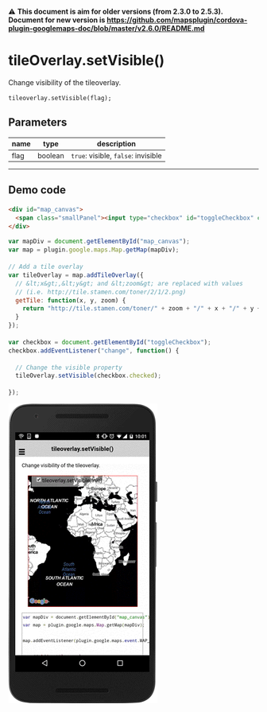 :warning: **This document is aim for older versions (from 2.3.0 to 2.5.3).
Document for new version is https://github.com/mapsplugin/cordova-plugin-googlemaps-doc/blob/master/v2.6.0/README.md**

# tileOverlay.setVisible()

Change visibility of the tileoverlay.

```
tileoverlay.setVisible(flag);
```

## Parameters

name           | type          | description
---------------|---------------|---------------------------------------
flag           | boolean       | `true`: visible, `false`: invisible
-----------------------------------------------------------------------

## Demo code

```html
<div id="map_canvas">
  <span class="smallPanel"><input type="checkbox" id="toggleCheckbox" checked="checked">tileoverlay.setVisible(true)</span>
</div>
```

```js
var mapDiv = document.getElementById("map_canvas");
var map = plugin.google.maps.Map.getMap(mapDiv);

// Add a tile overlay
var tileOverlay = map.addTileOverlay({
  // &lt;x&gt;,&lt;y&gt; and &lt;zoom&gt; are replaced with values
  // (i.e. http://tile.stamen.com/toner/2/1/2.png)
  getTile: function(x, y, zoom) {
    return "http://tile.stamen.com/toner/" + zoom + "/" + x + "/" + y + ".png";
  }
});

var checkbox = document.getElementById("toggleCheckbox");
checkbox.addEventListener("change", function() {

  // Change the visible property
  tileOverlay.setVisible(checkbox.checked);

});

```

![](image.gif)
